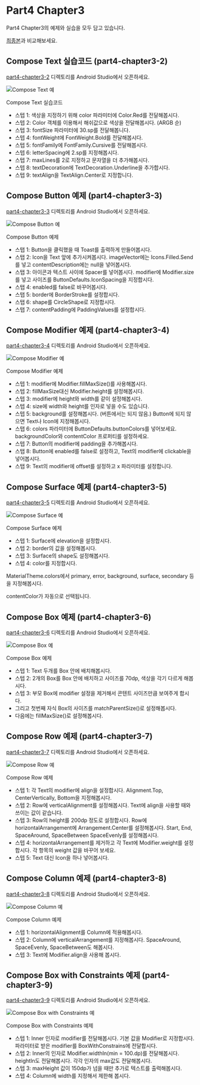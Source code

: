 # Part4 Chapter3

Part4 Chapter3의 예제와 실습을 모두 담고 있습니다.

[최종본](../../tree/final)과 비교해보세요.

## Compose Text 실습코드 (part4-chapter3-2)

[part4-chapter3-2](part4-chapter3-2) 디렉토리를 Android Studio에서 오픈하세요.

![Compose Text 예](./screenshots/text.png)

Compose Text 실습코드

 * 스텝 1: 색상을 지정하기 위해 color 파라미터에 Color.Red를 전달해봅시다.
 * 스텝 2: Color 객체를 이용해서 해쉬값으로 색상을 전달해봅시다. (ARGB 순)
 * 스텝 3: fontSize 파라미터에 30.sp를 전달해봅니다.
 * 스텝 4: fontWeight에 FontWeight.Bold를 전달해봅시다.
 * 스텝 5: fontFamily에 FontFamily.Cursive를 전달해봅시다.
 * 스텝 6: letterSpacing에 2.sp를 지정해봅시다.
 * 스텝 7: maxLines를 2로 지정하고 문자열을 더 추가해봅시다.
 * 스텝 8: textDecoration에 TextDecoration.Underline을 추가합시다.
 * 스텝 9: textAlign을 TextAlign.Center로 지정합니다.

## Compose Button 예제 (part4-chapter3-3)

[part4-chapter3-3](part4-chapter3-3) 디렉토리를 Android Studio에서 오픈하세요.

![Compose Button 예](./screenshots/button.png)

Compose Button 예제

 * 스탭 1: Button을 클릭했을 때 Toast를 출력하게 만들어봅시다.
 * 스탭 2: Icon을 Text 앞에 추가시켜봅시다. imageVector에는 Icons.Filled.Send를 넣고 contentDescription에는 null을 넣어봅시다.
 * 스탭 3: 아이콘과 텍스트 사이에 Spacer를 넣어봅시다. modifier에 Modifier.size를 넣고 사이즈를 ButtonDefaults.IconSpacing을 지정합시다.
 * 스탭 4: enabled를 false로 바꾸어봅시다.
 * 스탭 5: border에 BorderStroke를 설정합시다.
 * 스탭 6: shape를 CircleShape로 지정합시다.
 * 스탭 7: contentPadding에 PaddingValues를 설정합시다.

## Compose Modifier 예제 (part4-chapter3-4)

[part4-chapter3-4](part4-chapter3-4) 디렉토리를 Android Studio에서 오픈하세요.

![Compose Modifier 예](./screenshots/modifier.png)

Compose Modifier 예제

 * 스텝 1: modifier에 Modifier.fillMaxSize()를 사용해봅시다.
 * 스텝 2: fillMaxSize대신 Modifier.height를 설정해봅시다.
 * 스텝 3: modifier에 height와 width를 같이 설정해봅시다.
 * 스텝 4: size에 width와 height를 인자로 넣을 수도 있습니다.
 * 스텝 5: background를 설정해봅시다. (버튼에서는 되지 않음.) Button에 되지 않으면 Text나 Icon에 지정해봅시다.
 * 스탭 6: colors 파라미터에 ButtonDefaults.buttonColors를 넣어보세요. backgroundColor와 contentColor 프로퍼티를 설정하세요.
 * 스텝 7: Button의 modifier에 padding을 추가해봅시다.
 * 스탭 8: Button에 enabled를 false로 설정하고, Text의 modifier에 clickable을 넣어봅시다.
 * 스탭 9: Text의 modifier에 offset를 설정하고 x 파라미터를 설정합니다.

## Compose Surface 예제 (part4-chapter3-5)

[part4-chapter3-5](part4-chapter3-5) 디렉토리를 Android Studio에서 오픈하세요.

![Compose Surface 예](./screenshots/surface.png)

Compose Surface 예제

 * 스텝 1: Surface에 elevation을 설정합시다.
 * 스텝 2: border의 값을 설정해봅시다.
 * 스텝 3: Surface의 shape도 설정해봅시다.
 * 스텝 4: color를 지정합시다.

MaterialTheme.colors에서 primary, error, background, surface, secondary 등을 지정해봅시다.

contentColor가 자동으로 선택됩니다.

## Compose Box 예제 (part4-chapter3-6)

[part4-chapter3-6](part4-chapter3-6) 디렉토리를 Android Studio에서 오픈하세요.

![Compose Box 예](./screenshots/box.png)

Compose Box 예제

 * 스텝 1: Text 두개를 Box 안에 배치해봅시다.
 * 스텝 2: 2개의 Box를 Box 안에 배치하고 사이즈를 70dp, 색상을 각기 다르게 해봅시다.
 * 스텝 3: 부모 Box에 modifier 설정을 제거해서 콘텐트 사이즈만큼 보여주게 합시다.
 * 그리고 첫번째 자식 Box의 사이즈를 matchParentSize()로 설정해봅시다. 
 * 다음에는 fillMaxSize()로 설정해봅시다.

## Compose Row 예제 (part4-chapter3-7)

[part4-chapter3-7](part4-chapter3-7) 디렉토리를 Android Studio에서 오픈하세요.

![Compose Row 예](./screenshots/row.png)

Compose Row 예제

 * 스텝 1: 각 Text의 modifier에 align을 설정합시다. Alignment.Top, CenterVertically, Bottom을 지정해봅시다.
 * 스텝 2: Row에 verticalAlignment를 설정해봅시다. Text에 align을 사용할 때와 쓰이는 값이 같습니다.
 * 스텝 3: Row의 height를 200dp 정도로 설정합시다. Row에 horizontalArrangement에 Arrangement.Center를
   설정해봅시다. Start, End, SpaceAround, SpaceBetween SpaceEvenly를 설정해봅시다.
 * 스텝 4: horizontalArrangement를 제거하고 각 Text에 Modifier.weight를 설정합시다. 
   각 항목의 weight 값을 바꾸어 보세요.
 * 스텝 5: Text 대신 Icon을 하나 넣어봅시다.

## Compose Column 예제 (part4-chapter3-8)

[part4-chapter3-8](part4-chapter3-8) 디렉토리를 Android Studio에서 오픈하세요.

![Compose Column 예](./screenshots/column.png)

Compose Column 예제


 * 스텝 1: horizontalAlignment를 Column에 적용해봅시다.
 * 스텝 2: Column에 verticalArrangement를 지정해봅시다. SpaceAround, SpaceEvenly, SpaceBetween도 해봅시다.
 * 스텝 3: Text에 Modifier.align을 사용해 봅시다.

## Compose Box with Constraints 예제 (part4-chapter3-9)

[part4-chapter3-9](part4-chapter3-9) 디렉토리를 Android Studio에서 오픈하세요.

![Compose Box with Constraints 예](./screenshots/box-with-constraints.png)

Compose Box with Constraints 예제

 * 스텝 1: Inner 인자로 modifier를 전달해봅시다. 기본 값을 Modifier로 지정합시다.
  파라미터로 받은 modifier를 BoxWithConstrains에 전달합시다.
 * 스텝 2: Inner의 인자로 Modifier.widthIn(min = 100.dp)를 전달해봅시다. heightIn도 전달해봅시다. 각각 인자의 max값도 전달해봅시다.
 * 스텝 3: maxHeight 값이 150dp가 넘을 때만 추가로 텍스트를 출력해봅시다.
 * 스텝 4: Column에 width를 지정해서 제한해 봅시다.